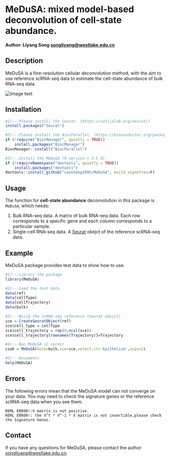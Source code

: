 # MeDuSA: mixed model-based deconvolution of cell-state abundance.

**Author: Liyang Song <songliyang@westlake.edu.cn>**    


## Description
MeDuSA is a fine-resolution cellular deconvolution method, with the aim to use reference scRNA-seq data to estimate the cell-state abundance of bulk RNA-seq data.

![Image text](https://github.com/LeonSong1995/MeDuSA/blob/master/schematic/schematic.jpg)

## Installation
```R
#1)---Please install the Seurat. (https://satijalab.org/seurat/)
install.packages("Seurat")

#2)---Please install the BiocParallel. (https://bioconductor.org/packages/release/bioc/html/BiocParallel.html)
if (!require("BiocManager", quietly = TRUE))
    install.packages("BiocManager")
BiocManager::install("BiocParallel")

#3)---Install the MeDuSA (R version > 3.5.0)
if (!requireNamespace("devtools", quietly = TRUE))
    install.packages("devtools")
devtools::install_github("LeonSong1995/MeDuSA", build_vignettes=F)
```


## Usage
The function for **cell-state abundance** deconvolution in this package is `MeDuSA`, which needs:  
1. Bulk RNA-seq data.  A matrix of bulk RNA-seq data. Each row corresponds to a specific gene and each column corresponds to a particular sample.
2. Single-cell RNA-seq data. A [Seurat](https://satijalab.org/seurat/) obejct of the reference scRNA-seq data. 

## Example
MeDuSA package provides test data to show how to use.
```R
#1)---Library the package
library(MeDuSA)

#2)---Load the test data
data(ref)
data(cellType)
data(cellTrajectory)
data(bulk)

#3)---Build the scRNA-seq reference (Seurat obejct)
sce = CreateSeuratObject(ref)
sce$cell_type = cellType
sce$cell_trajectory = rep(0,ncol(sce))
sce$cell_trajectory[rownames(Trajectory)]=Trajectory

#4)---Run MeDuSA (2 cores)
csab = MeDuSA(bulk=bulk,sce=sce,select.ct='Epithelium',ncpu=2)

#5)---Documents
help(MeDuSA)
```

## Errors
The following errors mean that the MeDuSA model can not converge on your data. You may need to check the signature genes or the reference scRNA-seq data when you see them.

`REML ERROR!:V matrix is not positive.`  
`REML ERROR!: the X^t * V^-1 * X matrix is not invertible,please check the Signature Genes.`


## Contact
If you have any questions for MeDuSA, please contact the author <songliyang@westlake.edu.cn>.   
